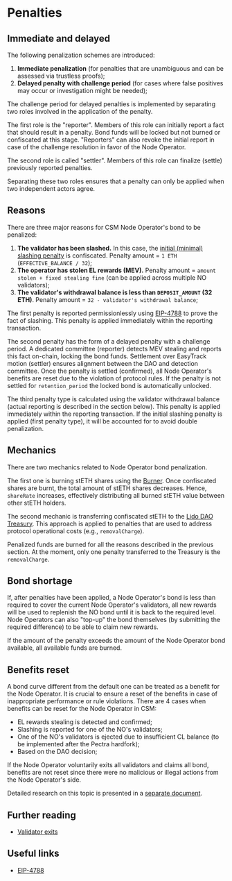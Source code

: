 # Penalties

## Immediate and delayed
The following penalization schemes are introduced:
1. **Immediate penalization** (for penalties that are unambiguous and can be assessed via trustless proofs);
2. **Delayed penalty with challenge period** (for cases where false positives may occur or investigation might be needed);

The challenge period for delayed penalties is implemented by separating two roles involved in the application of the penalty. 

The first role is the "reporter". Members of this role can initially report a fact that should result in a penalty. Bond funds will be locked but not burned or confiscated at this stage. "Reporters" can also revoke the initial report in case of the challenge resolution in favor of the Node Operator.

The second role is called "settler". Members of this role can finalize (settle) previously reported penalties.

Separating these two roles ensures that a penalty can only be applied when two independent actors agree. 

## Reasons
There are three major reasons for CSM Node Operator's bond to be penalized:
1. **The validator has been slashed.** In this case, the [initial (minimal) slashing penalty](https://github.com/ethereum/consensus-specs/blob/dev/specs/altair/beacon-chain.md#modified-slash_validator) is confiscated. Penalty amount = `1 ETH` (`EFFECTIVE_BALANCE / 32`);
2. **The operator has stolen EL rewards (MEV).** Penalty amount = `amount stolen + fixed stealing fine` (can be applied across multiple NO validators);
3. **The validator's withdrawal balance is less than `DEPOSIT_AMOUNT` (32 ETH)**. Penalty amount = `32 - validator's withdrawal balance`;

The first penalty is reported permissionlessly using [EIP-4788](https://eips.ethereum.org/EIPS/eip-4788) to prove the fact of slashing. This penalty is applied immediately within the reporting transaction.

The second penalty has the form of a delayed penalty with a challenge period. A dedicated committee (reporter) detects MEV stealing and reports this fact on-chain, locking the bond funds. Settlement over EasyTrack motion (settler) ensures alignment between the DAO and detection committee. Once the penalty is settled (confirmed), all Node Operator's benefits are reset due to the violation of protocol rules. If the penalty is not settled for `retention_period` the locked bond is automatically unlocked.

The third penalty type is calculated using the validator withdrawal balance (actual reporting is described in the section below). This penalty is applied immediately within the reporting transaction. If the initial slashing penalty is applied (first penalty type), it will be accounted for to avoid double penalization.

## Mechanics
There are two mechanics related to Node Operator bond penalization.

The first one is burning stETH shares using the [Burner](https://docs.lido.fi/contracts/burner). Once confiscated shares are burnt, the total amount of stETH shares decreases. Hence, `shareRate` increases, effectively distributing all burned stETH value between other stETH holders.

The second mechanic is transferring confiscated stETH to the [Lido DAO Treasury](https://etherscan.io/address/0x3e40D73EB977Dc6a537aF587D48316feE66E9C8c). This approach is applied to penalties that are used to address protocol operational costs (e.g., `removalCharge`).

Penalized funds are burned for all the reasons described in the previous section. At the moment, only one penalty transferred to the Treasury is the `removalCharge`.

## Bond shortage
If, after penalties have been applied, a Node Operator's bond is less than required to cover the current Node Operator's validators, all new rewards will be used to replenish the NO bond until it is back to the required level. Node Operators can also "top-up" the bond themselves (by submitting the required difference) to be able to claim new rewards.

If the amount of the penalty exceeds the amount of the Node Operator bond available, all available funds are burned.

## Benefits reset

A bond curve different from the default one can be treated as a benefit for the Node Operator. It is crucial to ensure a reset of the benefits in case of inappropriate performance or rule violations. There are 4 cases when benefits can be reset for the Node Operator in CSM:
- EL rewards stealing is detected and confirmed;
- Slashing is reported for one of the NO's validators;
- One of the NO's validators is ejected due to insufficient CL balance (to be implemented after the Pectra hardfork);
- Based on the DAO decision;

If the Node Operator voluntarily exits all validators and claims all bond, benefits are not reset since there were no malicious or illegal actions from the Node Operator's side.

Detailed research on this topic is presented in a [separate document](https://hackmd.io/@lido/SygBLW5ja).

## Further reading

- [Validator exits](validator-exits.md)

## Useful links

- [EIP-4788](https://eips.ethereum.org/EIPS/eip-4788)